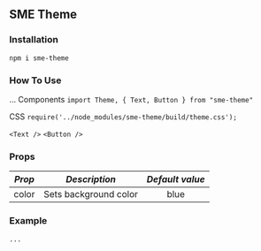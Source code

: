 ## SME Theme

### Installation

`npm i sme-theme`

### How To Use

...
Components
`import Theme, { Text, Button } from "sme-theme"`

CSS
`require('../node_modules/sme-theme/build/theme.css');`


`<Text />`
`<Button />`

### Props

| _Prop_ |     _Description_     | _Default value_ |
| ------ | :-------------------: | :-------------: |
| color  | Sets background color |      blue       |

### Example

```
...
```
